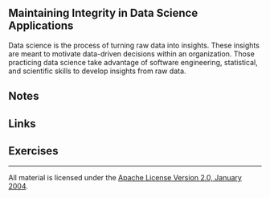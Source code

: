 ## Maintaining Integrity in Data Science Applications

Data science is the process of turning raw data into insights.  These insights are meant to motivate data-driven decisions within an organization.  Those practicing data science take advantage of software engineering, statistical, and scientific skills to develop insights from raw data.

## Notes

## Links

## Exercises

___
All material is licensed under the [Apache License Version 2.0, January 2004](http://www.apache.org/licenses/LICENSE-2.0).
